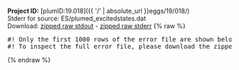 **Project ID:** [plumID:19.018]({{ '/' | absolute_url }}eggs/19/018/)  
Stderr for source:  ES/plumed_excitedstates.dat   
Download: [zipped raw stdout](plumed_excitedstates.dat.plumed_master.stdout.txt.zip) - [zipped raw stderr](plumed_excitedstates.dat.plumed_master.stderr.txt.zip) 
{% raw %}
<pre>
#! Only the first 1000 rows of the error file are shown below
#! To inspect the full error file, please download the zipped raw stderr file above
</pre>
{% endraw %}

